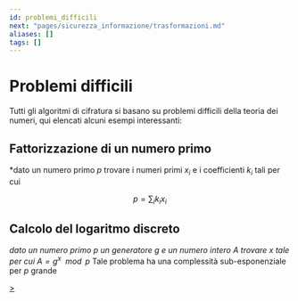 ```yaml
---
id: problemi_difficili
next: "pages/sicurezza_informazione/trasformazioni.md"
aliases: []
tags: []
---
```


# Problemi difficili

Tutti gli algoritmi di cifratura si basano su problemi difficili della teoria dei numeri, qui elencati alcuni esempi interessanti:

## Fattorizzazione di un numero primo

*dato un numero primo $p$ trovare i numeri primi $x_i$ e i coefficienti $k_i$ tali per cui 

$$p=\sum_{i}{k_ix_i}$$

## Calcolo del logaritmo discreto

*dato un numero primo $p$ un generatore $g$ e un numero intero $A$ trovare $x$ tale per cui $A = g^x\mod{p}$* Tale problema ha una complessità sub-esponenziale per $p$ grande

[>](pages/sicurezza_informazione/trasformazioni.md)
